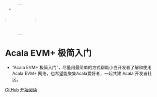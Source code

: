 <img width="100px" style="border-radius: 50%" bor src="https://farm.acala.network/assets/tokens/aca.png">

# Acala EVM+ 极简入门

- “Acala EVM+ 极简入门”，尽量用最简单的方式帮助小白开发者了解和使用Acala EVM+ 网络，也希望能聚集Acala爱好者，一起共建 Acala 开发者社区。


[GitHub](<https://github.com/caoyu1988/acalaevm.git>)
[开始阅读](/zh-cn/README.md)
